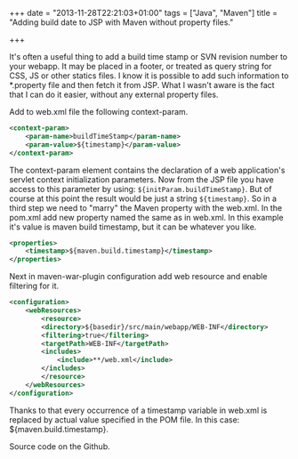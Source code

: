 +++
date = "2013-11-28T22:21:03+01:00"
tags = ["Java", "Maven"]
title = "Adding build date to JSP with Maven without property files."

+++

It's often a useful thing to add a build time stamp or SVN revision number to your webapp. It may be placed in a footer, or treated as query string for CSS, JS or other statics files. I know it is possible to add such information to *.property file and then fetch it from JSP. What I wasn't aware is the fact that I can do it easier, without any external property files.

Add to web.xml file the following context-param.
```xml
<context-param>
	<param-name>buildTimeStamp</param-name>
	<param-value>${timestamp}</param-value>
</context-param>
```
The context-param element contains the declaration of a web application's servlet context initialization parameters.
Now from the JSP file you have access to this parameter by using: ```${initParam.buildTimeStamp}```. But of course at this point the result would be just a string ```${timestamp}```. So in a third step we need to "marry" the Maven property with the web.xml.
In the pom.xml add new property named the same as in web.xml. In this example it's value is maven build timestamp, but it can be whatever you like.

```xml
<properties>
	<timestamp>${maven.build.timestamp}</timestamp>
</properties>
```

Next in maven-war-plugin configuration add web resource and enable filtering for it.

```xml
<configuration>
	<webResources>
		<resource>
		<directory>${basedir}/src/main/webapp/WEB-INF</directory>
		<filtering>true</filtering>
		<targetPath>WEB-INF</targetPath>
		<includes>
			<include>**/web.xml</include>
		</includes>
		</resource>
	</webResources>
</configuration>
```

Thanks to that every occurrence of a timestamp variable in web.xml is replaced by actual value specified in the POM file. In this case: ${maven.build.timestamp}.

Source code on the Github.
